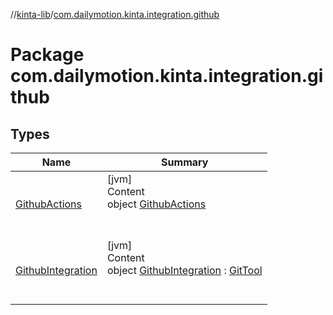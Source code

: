 //[kinta-lib](../../index.md)/[com.dailymotion.kinta.integration.github](index.md)



# Package com.dailymotion.kinta.integration.github  


## Types  
  
|  Name |  Summary | 
|---|---|
| <a name="com.dailymotion.kinta.integration.github/GithubActions///PointingToDeclaration/"></a>[GithubActions](-github-actions/index.md)| <a name="com.dailymotion.kinta.integration.github/GithubActions///PointingToDeclaration/"></a>[jvm]  <br>Content  <br>object [GithubActions](-github-actions/index.md)  <br><br><br>|
| <a name="com.dailymotion.kinta.integration.github/GithubIntegration///PointingToDeclaration/"></a>[GithubIntegration](-github-integration/index.md)| <a name="com.dailymotion.kinta.integration.github/GithubIntegration///PointingToDeclaration/"></a>[jvm]  <br>Content  <br>object [GithubIntegration](-github-integration/index.md) : [GitTool](../com.dailymotion.kinta/-git-tool/index.md)  <br><br><br>|

